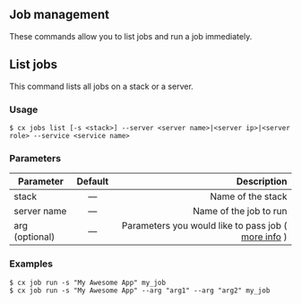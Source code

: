 ## Job management

These commands allow you to list jobs and run a job immediately.

## List jobs

This command lists all jobs on a stack or a server.


### Usage

```
$ cx jobs list [-s <stack>] --server <server name>|<server ip>|<server role> --service <service name>
```


### Parameters

|		Parameter 		   |	Default		|   Description    |
|--|:--:| -:|
|stack 					   |		—		|Name of the stack | 
|server name 	 		   | 	—		    | Name of the job to run|
|arg (optional)	 		   |	—			| Parameters you would like to pass job ( [more info]() ) |


### Examples

```
$ cx job run -s "My Awesome App" my_job
$ cx job run -s "My Awesome App" --arg "arg1" --arg "arg2" my_job
```
